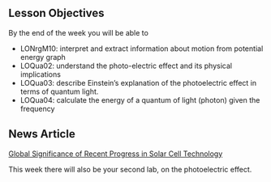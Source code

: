 ## Lesson Objectives

By the end of the week you will be able to

* LONrgM10: interpret and extract information about motion from potential energy graph
* LOQua02: understand the photo-electric effect and its physical implications
* LOQua03: describe Einstein’s explanation of the photoelectric effect in terms of quantum light.
* LOQua04: calculate the energy of a quantum of light (photon) given the frequency

## News Article

<a href="http://news.psu.edu/story/468625/2017/05/17/research/solar-power-people" target="_blank">Global Significance of Recent Progress in Solar Cell Technology</a>



This week there will also be your second lab, on the photoelectric effect.